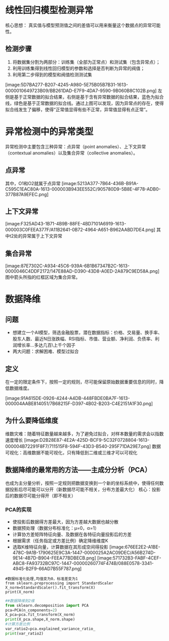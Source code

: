 # 线性回归模型检测异常
核心思想：
真实值与模型预测值之间的差值可以用来衡量这个数据点的异常可能性。
## 检测步骤
1. 将数据集分割为两部分：训练集（全部为正常点）和测试集（包含异常点）；
2. 利用训练集得到线性回归模型的参数和选择是否判断为异常的阀值；
3. 利用第二步得到的模型和阀值检测测试集

[image:5D7BA277-B207-4245-A980-5E75B05B7B31-1613-0000010649723B09/BB261DAD-E7F9-4DA7-9590-9B060B8C102B.png]
左侧是基于正常数据的拟合结果，右侧是基于含有异常数据的拟合结果，蓝色为拟合线，绿色是基于正常数据的拟合线。通过上图可以发现，因为异常点的存在，使得拟合线发生了偏移，使得“正常值显得有些不正常，异常值显得有点正常”。

# 异常检测中的异常类型
异常检测中主要包含三种异常：点异常（point anomalies）、上下文异常（contextual anomalies）以及集合异常（collective anomalies）。
## 点异常
其中，O1和O2就属于点异常
[image:5213A377-7B64-436B-B91A-C595C1EAC80A-1613-000003B943EE552C/905780D9-5B8E-4F78-ADB0-377B87A9EFEC.png]
## 上下文异常
[image:F325AD43-1B71-4B9B-88FE-4BD7101A6919-1613-000003C0FEEA377F/A11B2641-0B72-4964-A651-B962AABD7DE4.png]
其中t2处的异常属于上下文异常
## 集合异常
[image:87E7302C-A934-45C6-939A-6B1B67347B2C-1613-0000046C4DDF2172/147E88AD-D390-43D8-A0ED-2A879C9ED58A.png]
图中箭头所指的红框区域为集合异常。

# 数据降维
## 问题
* 想建立一个AI模型，筛选金融股票，潜在数据指标：价格、交易量、换手率、股东人数、最近N日涨跌幅、RSI指标、市值、营业额、净利润、负债率、利润增长率…多达几百\上千个因子
* 两大问题：求解困难、模型过拟合
## 定义
在一定的限定条件下，按照一定的规则，尽可能保留原始数据重要信息的同时，降低数据维度。

[image:91A615DE-0926-4244-A4DB-448FBDE0BA7F-1613-000004AABE814051/7B68215F-D397-4B02-B203-C4E2151A1F30.png]
## 为什么要降低维度
维数灾难：随着特征数量越来越多，为了避免过拟合，对样本数量的需求会以指数速度增长
[image:D2B28E87-4E2A-425D-BCF9-5C32F0728804-1613-000004B72291F8F7/711515F8-594F-43D3-B540-295F71DA29E7.png]
数据可视化：高维数据不能可视化，只有降低到二维或三维才可以可视化
## 数据降维的最常用的方法——主成分分析（PCA）
也成为主分量分析，按照一定规则把数据变换到一个新的坐标系统中，使得任何数据投影后尽可能可以分开（新数据尽可能不相关，分布方差最大化）
核心：投影后的数据尽可能分得开（即不相关）
### PCA的实现
* 使投影后数据得方差最大，因为方差越大数据也越分散
* 数据预处理（数据分布标准化：μ=0，α=1）
* 计算协方差矩阵特征向量、及数据在各特征向量投影后的方差
* 根据需求（任务指定或方差比例）确定降维维度K
* 选取K维特征向量，计算数据在其形成空间得投影
[image:676EE2E2-A1BE-478C-9A1B-1790625E9C3A-1447-0000025A2AC09DEC/A56B274D-9E14-4B7D-B904-FEEA77BDBECB.png]
[image:571732B3-FABF-4CEF-ABC8-FA93732BC97C-1447-00000260774F474B/088E0578-3341-4945-B2F9-66AD7B55F787.png]
``` 
#数据标准化处理,均值变为0，标准差变为1
from sklearn.preprocessing import StandardScaler
X_norm=StandardScaler().fit_transform(X)
print(X_norm)
```
``` python
##数据降维到2维
from sklearn.decomposition import PCA
pca=PCA(n_components=2)
X_pca=pca.fit_transform(X_norm)
print(X_pca.shape,X_norm.shape)
#计算方差比例
var_ratio2=pca.explained_variance_ratio_
print(var_ratio2)
```



